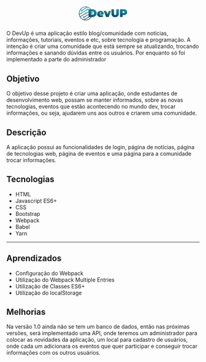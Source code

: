 
<h1 align="center">
    <img alt="DevUp" title="DevUp" src="./public/img/DevUP.png" width="25%" >
</h1>

O DevUp é uma aplicação estilo blog/comunidade com notícias, informações, tutoriais, eventos e etc, sobre tecnologia e programação. A intenção é criar uma comunidade que está sempre se atualizando, trocando informações e sanando dúvidas entre os usuários. Por enquanto só foi implementado a parte do administrador

## Objetivo

O objetivo desse projeto é criar uma aplicação, onde estudantes de desenvolvimento web, possam se manter informados, sobre as novas tecnologias, eventos que estão acontecendo no mundo dev, trocar informações, ou seja, ajudarem uns aos outros e criarem uma comunidade.

## Descrição

A aplicação possui as funcionalidades de login, página de notícias, página de tecnologias web, página de eventos e uma página para a comunidade trocar informações.

## Tecnologias

- HTML<br>
- Javascript ES6+<br>
- CSS<br>
- Bootstrap<br>
- Webpack<br>
- Babel<br>
- Yarn<br>
<hr>

## Aprendizados

- Configuração do Webpack
- Utilização do Webpack Multiple Entries
- Utilização de Classes ES6+
- Utilização do localStorage

## Melhorias

Na versão 1.0 ainda não se tem um banco de dados, então nas próximas versões, será implementado uma API, onde teremos um administrador para colocar as novidades da aplicação, um local para cadastro de usuários, onde cada um adicionara os eventos que quer participar e conseguir trocar informações com os outros usuários.
